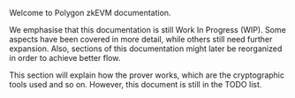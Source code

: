 Welcome to Polygon zkEVM documentation.

We emphasise that this documentation is still Work In Progress (WIP). Some aspects have been covered in more detail, while others still need further expansion. Also, sections of this documentation might later be reorganized in order to achieve better flow.

This section will explain how the prover works, which are the cryptographic tools used and so on. However, this document is still in the TODO list.
